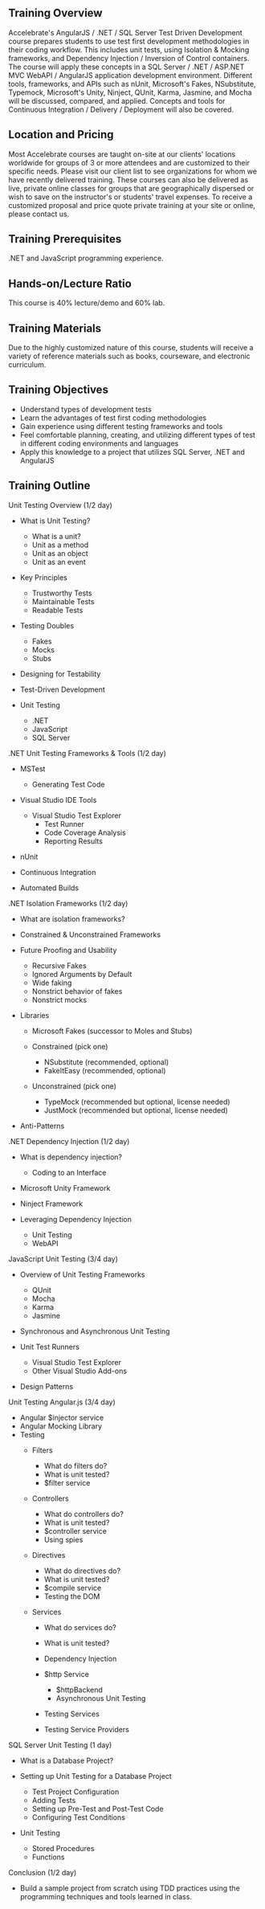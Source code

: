 ## Training Overview

Accelebrate's AngularJS / .NET / SQL Server Test Driven Development course prepares students to use test first development methodologies in their coding workflow.  This includes unit tests, using Isolation & Mocking frameworks, and Dependency Injection / Inversion of Control containers.  The course will apply these concepts in a SQL Server / .NET / ASP.NET MVC WebAPI / AngularJS application development environment.  Different tools, frameworks, and APIs such as nUnit, Microsoft's Fakes, NSubstitute, Typemock, Microsoft's Unity, Ninject, QUnit, Karma, Jasmine, and Mocha will be discussed, compared, and applied.  Concepts and tools for Continuous Integration / Delivery / Deployment will also be covered.

## Location and Pricing

Most Accelebrate courses are taught on-site at our clients' locations worldwide for groups of 3 or more attendees and are customized to their specific needs. Please visit our client list to see organizations for whom we have recently delivered training. These courses can also be delivered as live, private online classes for groups that are geographically dispersed or wish to save on the instructor's or students' travel expenses. To receive a customized proposal and price quote private training at your site or online, please contact us.

## Training Prerequisites

.NET and JavaScript programming experience.

## Hands-on/Lecture Ratio

This course is 40% lecture/demo and 60% lab.

## Training Materials

Due to the highly customized nature of this course, students will receive a variety of reference materials such as books, courseware, and electronic curriculum.

## Training Objectives

- Understand types of development tests
- Learn the advantages of test first coding methodologies
- Gain experience using different testing frameworks and tools
- Feel comfortable planning, creating, and utilizing different types of test in different coding environments and languages
- Apply this knowledge to a project that utilizes SQL Server, .NET and AngularJS

## Training Outline

Unit Testing Overview (1/2 day)

- What is Unit Testing?
  - What is a unit?
  - Unit as a method
  - Unit as an object
  - Unit as an event

- Key Principles
  - Trustworthy Tests
  - Maintainable Tests
  - Readable Tests

- Testing Doubles
  - Fakes
  - Mocks
  - Stubs

- Designing for Testability
- Test-Driven Development
- Unit Testing
  - .NET
  - JavaScript
  - SQL Server

.NET Unit Testing Frameworks & Tools (1/2 day)

- MSTest
  - Generating Test Code

- Visual Studio IDE Tools
  - Visual Studio Test Explorer
    - Test Runner
    - Code Coverage Analysis
    - Reporting Results

- nUnit
- Continuous Integration
- Automated Builds

.NET Isolation Frameworks (1/2 day)

- What are isolation frameworks?
- Constrained & Unconstrained Frameworks
- Future Proofing and Usability
  - Recursive Fakes
  - Ignored Arguments by Default
  - Wide faking
  - Nonstrict behavior of fakes
  - Nonstrict mocks

- Libraries
  - Microsoft Fakes (successor to Moles and Stubs)
  - Constrained (pick one)
    - NSubstitute (recommended, optional)
    - FakeItEasy (recommended, optional)

  - Unconstrained (pick one)
    - TypeMock (recommended but optional, license needed)
    - JustMock (recommended but optional, license needed)

- Anti-Patterns

.NET Dependency Injection (1/2 day)

- What is dependency injection?
  - Coding to an Interface

- Microsoft Unity Framework
- Ninject Framework
- Leveraging Dependency Injection
  - Unit Testing
  - WebAPI

JavaScript Unit Testing (3/4 day)

- Overview of Unit Testing Frameworks
  - QUnit
  - Mocha
  - Karma
  - Jasmine

- Synchronous and Asynchronous Unit Testing
- Unit Test Runners
  - Visual Studio Test Explorer
  - Other Visual Studio Add-ons

- Design Patterns

Unit Testing Angular.js (3/4 day)

- Angular $injector service
- Angular Mocking Library
- Testing
  - Filters
    - What do filters do?
    - What is unit tested?
    - $filter service

  - Controllers
    - What do controllers do?
    - What is unit tested?
    - $controller service
    - Using spies

  - Directives
    - What do directives do?
    - What is unit tested?
    - $compile service
    - Testing the DOM

  - Services
    - What do services do?
    - What is unit tested?
    - Dependency Injection
    - $http Service
      - $httpBackend
      - Asynchronous Unit Testing

    - Testing Services
    - Testing Service Providers

SQL Server Unit Testing (1 day)

- What is a Database Project?
- Setting up Unit Testing for a Database Project
  - Test Project Configuration
  - Adding Tests
  - Setting up Pre-Test and Post-Test Code
  - Configuring Test Conditions

- Unit Testing
  - Stored Procedures
  - Functions

Conclusion (1/2 day)

- Build a sample project from scratch using TDD practices using the programming techniques and tools learned in class.
